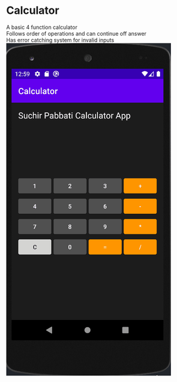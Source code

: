 # Calculator
A basic 4 function calculator  
Follows order of operations and can continue off answer  
Has error catching system for invalid inputs  
![](https://github.com/SuchirPabbati/Calculator/blob/master/calculator.gif)
